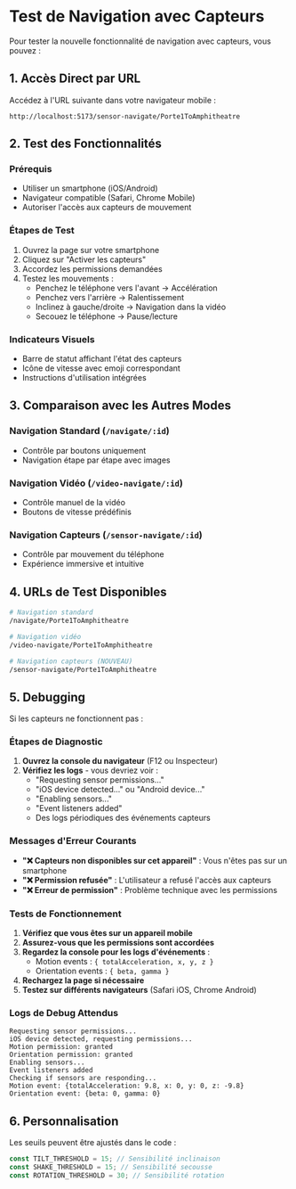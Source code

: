 # Test de Navigation avec Capteurs

Pour tester la nouvelle fonctionnalité de navigation avec capteurs, vous pouvez :

## 1. Accès Direct par URL
Accédez à l'URL suivante dans votre navigateur mobile :
```
http://localhost:5173/sensor-navigate/Porte1ToAmphitheatre
```

## 2. Test des Fonctionnalités

### Prérequis
- Utiliser un smartphone (iOS/Android)
- Navigateur compatible (Safari, Chrome Mobile)
- Autoriser l'accès aux capteurs de mouvement

### Étapes de Test
1. Ouvrez la page sur votre smartphone
2. Cliquez sur "Activer les capteurs"
3. Accordez les permissions demandées
4. Testez les mouvements :
   - Penchez le téléphone vers l'avant → Accélération
   - Penchez vers l'arrière → Ralentissement
   - Inclinez à gauche/droite → Navigation dans la vidéo
   - Secouez le téléphone → Pause/lecture

### Indicateurs Visuels
- Barre de statut affichant l'état des capteurs
- Icône de vitesse avec emoji correspondant
- Instructions d'utilisation intégrées

## 3. Comparaison avec les Autres Modes

### Navigation Standard (`/navigate/:id`)
- Contrôle par boutons uniquement
- Navigation étape par étape avec images

### Navigation Vidéo (`/video-navigate/:id`)
- Contrôle manuel de la vidéo
- Boutons de vitesse prédéfinis

### Navigation Capteurs (`/sensor-navigate/:id`)
- Contrôle par mouvement du téléphone
- Expérience immersive et intuitive

## 4. URLs de Test Disponibles

```bash
# Navigation standard
/navigate/Porte1ToAmphitheatre

# Navigation vidéo
/video-navigate/Porte1ToAmphitheatre

# Navigation capteurs (NOUVEAU)
/sensor-navigate/Porte1ToAmphitheatre
```

## 5. Debugging

Si les capteurs ne fonctionnent pas :

### Étapes de Diagnostic
1. **Ouvrez la console du navigateur** (F12 ou Inspecteur)
2. **Vérifiez les logs** - vous devriez voir :
   - "Requesting sensor permissions..."
   - "iOS device detected..." ou "Android device..."
   - "Enabling sensors..."
   - "Event listeners added"
   - Des logs périodiques des événements capteurs

### Messages d'Erreur Courants
- **"❌ Capteurs non disponibles sur cet appareil"** : Vous n'êtes pas sur un smartphone
- **"❌ Permission refusée"** : L'utilisateur a refusé l'accès aux capteurs
- **"❌ Erreur de permission"** : Problème technique avec les permissions

### Tests de Fonctionnement
1. **Vérifiez que vous êtes sur un appareil mobile**
2. **Assurez-vous que les permissions sont accordées**
3. **Regardez la console pour les logs d'événements** :
   - Motion events : `{ totalAcceleration, x, y, z }`
   - Orientation events : `{ beta, gamma }`
4. **Rechargez la page si nécessaire**
5. **Testez sur différents navigateurs** (Safari iOS, Chrome Android)

### Logs de Debug Attendus
```
Requesting sensor permissions...
iOS device detected, requesting permissions...
Motion permission: granted
Orientation permission: granted
Enabling sensors...
Event listeners added
Checking if sensors are responding...
Motion event: {totalAcceleration: 9.8, x: 0, y: 0, z: -9.8}
Orientation event: {beta: 0, gamma: 0}
```

## 6. Personnalisation

Les seuils peuvent être ajustés dans le code :
```typescript
const TILT_THRESHOLD = 15; // Sensibilité inclinaison
const SHAKE_THRESHOLD = 15; // Sensibilité secousse
const ROTATION_THRESHOLD = 30; // Sensibilité rotation
```
